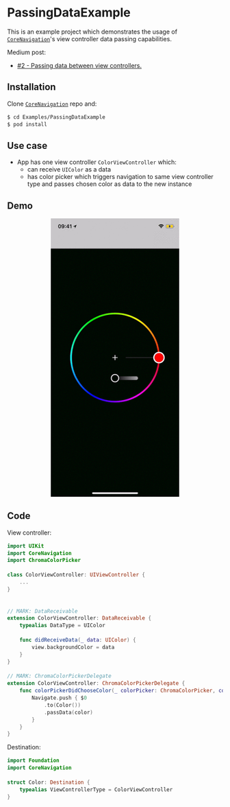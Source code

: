 # PassingDataExample

This is an example project which demonstrates the usage of [`CoreNavigation`]'s view controller data passing capabilities.

Medium post:

- [#2 - Passing data between view controllers.](https://medium.com/@aronbalog/2-ios-reinventing-view-controller-navigation-6d3499d4df73)

## Installation

Clone [`CoreNavigation`] repo and:

```bash
$ cd Examples/PassingDataExample
$ pod install
```

## Use case

>
- App has one view controller `ColorViewController` which:
    - can receive `UIColor` as a data
    - has color picker which triggers navigation to same view controller type and passes chosen color as data to the new instance

## Demo

<p align="center">
  <img width="300" src="Documentation/Assets/DataPassing.gif">
</p>

[`CoreNavigation`]: https://github.com/aronbalog/CoreNavigation

## Code

View controller:

```swift
import UIKit
import CoreNavigation
import ChromaColorPicker

class ColorViewController: UIViewController {
    ...
}


// MARK: DataReceivable
extension ColorViewController: DataReceivable {
    typealias DataType = UIColor

    func didReceiveData(_ data: UIColor) {
        view.backgroundColor = data
    }
}

// MARK: ChromaColorPickerDelegate
extension ColorViewController: ChromaColorPickerDelegate {
    func colorPickerDidChooseColor(_ colorPicker: ChromaColorPicker, color: UIColor) {
        Navigate.push { $0
            .to(Color())
            .passData(color)
        }
    }
}
```

Destination:

```swift
import Foundation
import CoreNavigation

struct Color: Destination {
    typealias ViewControllerType = ColorViewController
}
```